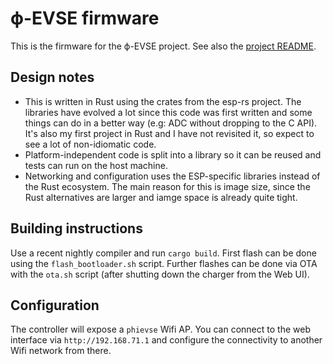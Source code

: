 # ϕ-EVSE firmware

This is the firmware for the ϕ-EVSE project. See also the [project README](../README.md).

## Design notes

- This is written in Rust using the crates from the esp-rs project. The libraries have evolved a lot since this code was first written and some things can do in a better way (e.g: ADC without dropping to the C API). It's also my first project in Rust and I have not revisited it, so expect to see a lot of non-idiomatic code.
- Platform-independent code is split into a library so it can be reused and tests can run on the host machine.
- Networking and configuration uses the ESP-specific libraries instead of the Rust ecosystem. The main reason for this is image size, since the Rust alternatives are larger and iamge space is already quite tight.

## Building instructions

Use a recent nightly compiler and run `cargo build`. First flash can be done using the `flash_bootloader.sh` script. Further flashes can be done via OTA with the `ota.sh` script (after shutting down the charger from the Web UI).

## Configuration

The controller will expose a `phievse` Wifi AP. You can connect to the web interface via `http://192.168.71.1` and configure the connectivity to another Wifi network from there.